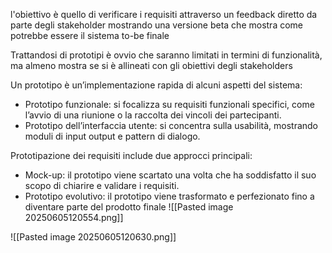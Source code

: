 l'obiettivo è quello di verificare i requisiti attraverso un feedback diretto da parte degli stakeholder mostrando una versione beta che mostra come potrebbe essere il sistema to-be finale

Trattandosi di prototipi è ovvio che saranno limitati in termini di funzionalità, ma almeno mostra se si è allineati con gli obiettivi degli stakeholders

Un prototipo è un’implementazione rapida di alcuni aspetti del sistema: 
-  Prototipo funzionale: si focalizza su requisiti funzionali specifici, come l’avvio di una riunione o la raccolta dei vincoli dei partecipanti. 
- Prototipo dell’interfaccia utente: si concentra sulla usabilità, mostrando moduli di input  output e pattern di dialogo.

Prototipazione dei requisiti include due approcci principali: 
-  Mock-up: il prototipo viene scartato una volta che ha soddisfatto il suo scopo di chiarire e validare i requisiti. 
-  Prototipo evolutivo: il prototipo viene trasformato e perfezionato fino a diventare parte del prodotto finale
	![[Pasted image 20250605120554.png]]

![[Pasted image 20250605120630.png]]